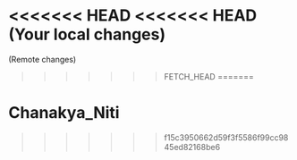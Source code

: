<<<<<<< HEAD
<<<<<<< HEAD
(Your local changes)
=======
(Remote changes)
>>>>>>> FETCH_HEAD
=======
# Chanakya_Niti
>>>>>>> f15c3950662d59f3f5586f99cc9845ed82168be6
